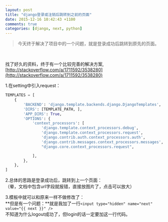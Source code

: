 ```yaml
---
layout: post
title: "django登录或注销后跳转到之前的页面"
date: 2015-12-16 10:42:43 +1100
comments: true
categories: [django, next, python]
---
```


> 今天终于解决了项目中的一个问题，就是登录成功后跳转到原先的页面。       

<!--more-->
<br>   

找了好久的资料，终于有一个比较完善的解决方案,   
[http://stackoverflow.com/a/1711592/3538280](http://stackoverflow.com/a/1711592/3538280)
   
1.在setting中引入request：   
``` python
TEMPLATES = [
    {
        'BACKEND': 'django.template.backends.django.DjangoTemplates',
        'DIRS': [TEMPLATE_PATH, ],
        'APP_DIRS': True,
        'OPTIONS': {
            'context_processors': [
                'django.template.context_processors.debug',
                'django.template.context_processors.request',
                'django.contrib.auth.context_processors.auth',
                'django.contrib.messages.context_processors.messages',
                "django.core.context_processors.request",

            ],
        },
    },
]
```

2.总体的思路是登录成功后，跳转到上一个页面：   
（晕，文档中包含url字段就报错，直接放图片了，点击可以放大）   
<img class="lazy" data-original="/images/blog/151216_django_next/code_next.jpg">

3.模板中就可以和原来一样不做修改了：    
<img class="lazy" data-original="/images/blog/151216_django_next/form.jpg">   
**但是有一个问题：**就是我加了一行`<input type="hidden" name="next" value="{{ next }}" />`   
不知道为什么logout成功了，但login的话一定要加这一行代码。   
